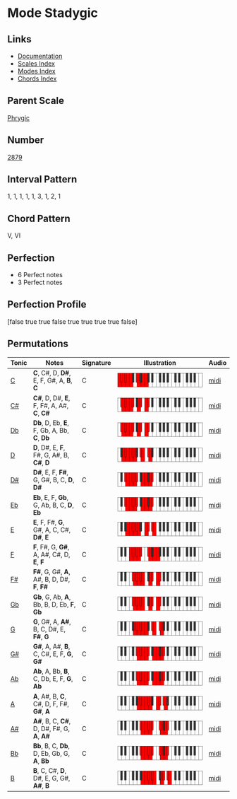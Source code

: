 # Mode Stadygic

## Links

- [Documentation](README.md)
- [Scales Index](Scales.md)
- [Modes Index](Modes.md)
- [Chords Index](Chords.md)

## Parent Scale

[Phrygic](ScalePhrygic.md)

## Number

[2879](https://ianring.com/musictheory/scales/2879)

## Interval Pattern

1, 1, 1, 1, 1, 3, 1, 2, 1

## Chord Pattern

V, VI

## Perfection

- 6 Perfect notes
- 3 Perfect notes

## Perfection Profile

[false true true false true true true true false]

## Permutations

| Tonic | Notes | Signature | Illustration | Audio |
|-------|-------|-----------|--------------|-------|
| [C](ModeCNaturalStadygic.md) | **C**, C#, D, **D#**, E, F, G#, A, **B**, **C** | C | ![CNaturalStadygic](ModeCNaturalStadygic.png) | [midi](https://github.com/edipermadi/music/blob/main/docs/ModeCNaturalStadygic.mid?raw=true) |
| [C#](ModeCSharpStadygic.md) | **C#**, D, D#, **E**, F, F#, A, A#, **C**, **C#** | C | ![CSharpStadygic](ModeCSharpStadygic.png) | [midi](https://github.com/edipermadi/music/blob/main/docs/ModeCSharpStadygic.mid?raw=true) |
| [Db](ModeDFlatStadygic.md) | **Db**, D, Eb, **E**, F, Gb, A, Bb, **C**, **Db** | C | ![DFlatStadygic](ModeDFlatStadygic.png) | [midi](https://github.com/edipermadi/music/blob/main/docs/ModeDFlatStadygic.mid?raw=true) |
| [D](ModeDNaturalStadygic.md) | **D**, D#, E, **F**, F#, G, A#, B, **C#**, **D** | C | ![DNaturalStadygic](ModeDNaturalStadygic.png) | [midi](https://github.com/edipermadi/music/blob/main/docs/ModeDNaturalStadygic.mid?raw=true) |
| [D#](ModeDSharpStadygic.md) | **D#**, E, F, **F#**, G, G#, B, C, **D**, **D#** | C | ![DSharpStadygic](ModeDSharpStadygic.png) | [midi](https://github.com/edipermadi/music/blob/main/docs/ModeDSharpStadygic.mid?raw=true) |
| [Eb](ModeEFlatStadygic.md) | **Eb**, E, F, **Gb**, G, Ab, B, C, **D**, **Eb** | C | ![EFlatStadygic](ModeEFlatStadygic.png) | [midi](https://github.com/edipermadi/music/blob/main/docs/ModeEFlatStadygic.mid?raw=true) |
| [E](ModeENaturalStadygic.md) | **E**, F, F#, **G**, G#, A, C, C#, **D#**, **E** | C | ![ENaturalStadygic](ModeENaturalStadygic.png) | [midi](https://github.com/edipermadi/music/blob/main/docs/ModeENaturalStadygic.mid?raw=true) |
| [F](ModeFNaturalStadygic.md) | **F**, F#, G, **G#**, A, A#, C#, D, **E**, **F** | C | ![FNaturalStadygic](ModeFNaturalStadygic.png) | [midi](https://github.com/edipermadi/music/blob/main/docs/ModeFNaturalStadygic.mid?raw=true) |
| [F#](ModeFSharpStadygic.md) | **F#**, G, G#, **A**, A#, B, D, D#, **F**, **F#** | C | ![FSharpStadygic](ModeFSharpStadygic.png) | [midi](https://github.com/edipermadi/music/blob/main/docs/ModeFSharpStadygic.mid?raw=true) |
| [Gb](ModeGFlatStadygic.md) | **Gb**, G, Ab, **A**, Bb, B, D, Eb, **F**, **Gb** | C | ![GFlatStadygic](ModeGFlatStadygic.png) | [midi](https://github.com/edipermadi/music/blob/main/docs/ModeGFlatStadygic.mid?raw=true) |
| [G](ModeGNaturalStadygic.md) | **G**, G#, A, **A#**, B, C, D#, E, **F#**, **G** | C | ![GNaturalStadygic](ModeGNaturalStadygic.png) | [midi](https://github.com/edipermadi/music/blob/main/docs/ModeGNaturalStadygic.mid?raw=true) |
| [G#](ModeGSharpStadygic.md) | **G#**, A, A#, **B**, C, C#, E, F, **G**, **G#** | C | ![GSharpStadygic](ModeGSharpStadygic.png) | [midi](https://github.com/edipermadi/music/blob/main/docs/ModeGSharpStadygic.mid?raw=true) |
| [Ab](ModeAFlatStadygic.md) | **Ab**, A, Bb, **B**, C, Db, E, F, **G**, **Ab** | C | ![AFlatStadygic](ModeAFlatStadygic.png) | [midi](https://github.com/edipermadi/music/blob/main/docs/ModeAFlatStadygic.mid?raw=true) |
| [A](ModeANaturalStadygic.md) | **A**, A#, B, **C**, C#, D, F, F#, **G#**, **A** | C | ![ANaturalStadygic](ModeANaturalStadygic.png) | [midi](https://github.com/edipermadi/music/blob/main/docs/ModeANaturalStadygic.mid?raw=true) |
| [A#](ModeASharpStadygic.md) | **A#**, B, C, **C#**, D, D#, F#, G, **A**, **A#** | C | ![ASharpStadygic](ModeASharpStadygic.png) | [midi](https://github.com/edipermadi/music/blob/main/docs/ModeASharpStadygic.mid?raw=true) |
| [Bb](ModeBFlatStadygic.md) | **Bb**, B, C, **Db**, D, Eb, Gb, G, **A**, **Bb** | C | ![BFlatStadygic](ModeBFlatStadygic.png) | [midi](https://github.com/edipermadi/music/blob/main/docs/ModeBFlatStadygic.mid?raw=true) |
| [B](ModeBNaturalStadygic.md) | **B**, C, C#, **D**, D#, E, G, G#, **A#**, **B** | C | ![BNaturalStadygic](ModeBNaturalStadygic.png) | [midi](https://github.com/edipermadi/music/blob/main/docs/ModeBNaturalStadygic.mid?raw=true) |
